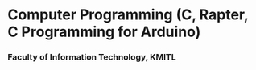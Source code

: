 # Computer Programming (C, Rapter, C Programming for Arduino)
### Faculty of Information Technology, KMITL